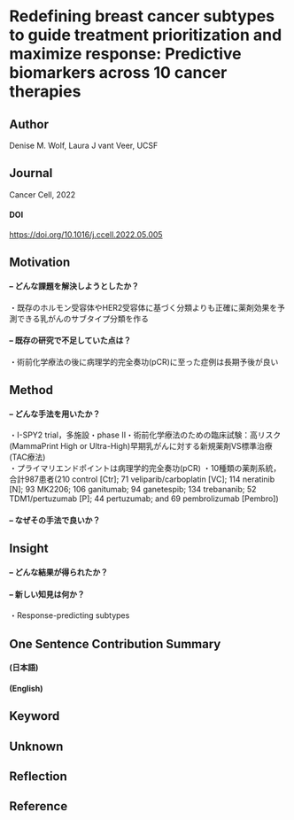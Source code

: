 # Redefining breast cancer subtypes to guide treatment prioritization and maximize response: Predictive biomarkers across 10 cancer therapies
## Author
Denise M. Wolf, Laura J vant Veer, UCSF
## Journal
Cancer Cell, 2022
#### DOI
https://doi.org/10.1016/j.ccell.2022.05.005

## Motivation
#### – どんな課題を解決しようとしたか？
・既存のホルモン受容体やHER2受容体に基づく分類よりも正確に薬剤効果を予測できる乳がんのサブタイプ分類を作る
#### – 既存の研究で不足していた点は？
・術前化学療法の後に病理学的完全奏功(pCR)に至った症例は長期予後が良い

## Method
#### – どんな手法を用いたか？
・I-SPY2 trial，多施設・phase II・術前化学療法のための臨床試験：高リスク(MammaPrint High or Ultra-High)早期乳がんに対する新規薬剤VS標準治療(TAC療法)<br>
・プライマリエンドポイントは病理学的完全奏功(pCR)
・10種類の薬剤系統，合計987患者(210 control [Ctr]; 71 veliparib/carboplatin [VC]; 114 neratinib [N]; 93 MK2206; 106 ganitumab; 94 ganetespib; 134 trebananib; 52 TDM1/pertuzumab [P]; 44 pertuzumab; and 69 pembrolizumab [Pembro])

#### – なぜその手法で良いか？

## Insight
#### – どんな結果が得られたか？
#### – 新しい知見は何か？
・Response-predicting subtypes

## One Sentence Contribution Summary
#### (日本語)
#### (English)

## Keyword

## Unknown

## Reflection

## Reference
